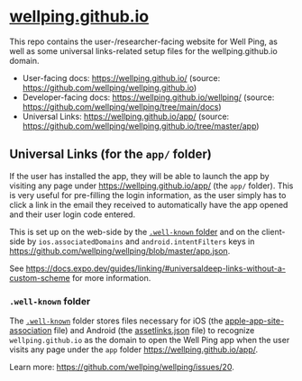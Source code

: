 # [wellping.github.io](https://wellping.github.io/)

This repo contains the user-/researcher-facing website for Well Ping, as well as some universal links-related setup files for the wellping.github.io domain.

- User-facing docs: https://wellping.github.io/ (source: https://github.com/wellping/wellping.github.io)
- Developer-facing docs: https://wellping.github.io/wellping/ (source: https://github.com/wellping/wellping/tree/main/docs)
- Universal Links: https://wellping.github.io/app/ (source: https://github.com/wellping/wellping.github.io/tree/master/app)

## Universal Links (for the `app/` folder)

If the user has installed the app, they will be able to launch the app by visiting any page under https://wellping.github.io/app/ (the `app/` folder). This is very useful for pre-filling the login information, as the user simply has to click a link in the email they received to automatically have the app opened and their user login code entered.

This is set up on the web-side by the [`.well-known` folder](#well-known-folder) and on the client-side by `ios.associatedDomains` and `android.intentFilters` keys in https://github.com/wellping/wellping/blob/master/app.json.

See https://docs.expo.dev/guides/linking/#universaldeep-links-without-a-custom-scheme for more information.

### `.well-known` folder

The [`.well-known`](./.well-known/) folder stores files necessary for iOS (the [apple-app-site-association](./.well-known/apple-app-site-association) file) and Android (the [assetlinks.json](./.well-known/assetlinks.json) file) to recognize `wellping.github.io` as the domain to open the Well Ping app when the user visits any page under the `app` folder https://wellping.github.io/app/.

Learn more: https://github.com/wellping/wellping/issues/20.
